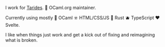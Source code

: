 ### 

I work for [Tarides](https://github.com/tarides). 🐫 OCaml.org maintainer.

Currently using mostly 🐫 OCaml ☣️ HTML/CSS/JS 🦀 Rust 🫐 TypeScript ❤️ Svelte.

I like when things just work and get a kick out of fixing and reimagining what is broken.

<!--
**sabine/sabine** is a ✨ _special_ ✨ repository because its `README.md` (this file) appears on your GitHub profile.

Here are some ideas to get you started:

- 🔭 I’m currently working on ...
- 🌱 I’m currently learning ...
- 👯 I’m looking to collaborate on ...
- 🤔 I’m looking for help with ...
- 💬 Ask me about ...
- 📫 How to reach me: ...
- 😄 Pronouns: ...
- ⚡ Fun fact: ...
-->
